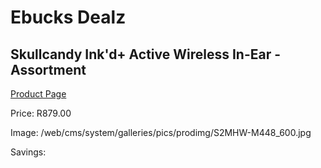 
# Ebucks Dealz
## Skullcandy Ink'd+ Active Wireless In-Ear - Assortment
[Product Page](https://www.ebucks.com/web/shop/productSelected.do?prodId=1020131216&catId=1048640943)

Price: R879.00

Image: /web/cms/system/galleries/pics/prodimg/S2MHW-M448_600.jpg

Savings: 


	